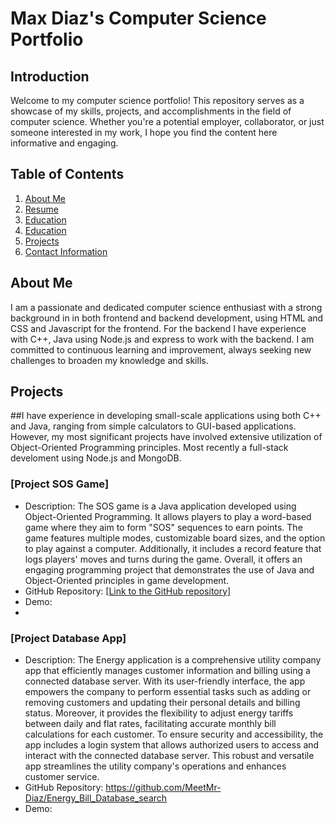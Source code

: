 # Max Diaz's Computer Science Portfolio

## Introduction
Welcome to my computer science portfolio! This repository serves as a showcase of my skills, projects, and accomplishments in the field of computer science. Whether you're a potential employer, collaborator, or just someone interested in my work, I hope you find the content here informative and engaging.

## Table of Contents
1. [About Me](#about-me)
2. [Resume](#resume)
3. [Education](#education)
4. [Education](#education)
5. [Projects](#projects)
6. [Contact Information](#contact-information)

## About Me
I am a passionate and dedicated computer science enthusiast with a strong background in in both frontend and backend development, using HTML and CSS and Javascript for the frontend. For the backend I have experience with C++, Java using Node.js and express to work with the backend. I am committed to continuous learning and improvement, always seeking new challenges to broaden my knowledge and skills.

## Projects
##I have experience in developing small-scale applications using both C++ and Java, ranging from simple calculators to GUI-based applications. However, my most significant projects have involved extensive utilization of Object-Oriented Programming principles. Most recently a full-stack develoment using Node.js and MongoDB.


### [Project SOS Game]
- Description: The SOS game is a Java application developed using Object-Oriented Programming. It allows players to play a word-based game where they aim to form "SOS" sequences to earn points. The game features multiple modes, customizable board sizes, and the option to play against a computer. Additionally, it includes a record feature that logs players' moves and turns during the game. Overall, it offers an engaging programming project that demonstrates the use of Java and Object-Oriented principles in game development.
- GitHub Repository: [[Link to the GitHub repository]](https://github.com/MeetMr-Diaz/SOS_Game)
- Demo:
- 
### [Project Database App]
- Description: The Energy application is a comprehensive utility company app that efficiently manages customer information and billing using a connected database server. With its user-friendly interface, the app empowers the company to perform essential tasks such as adding or removing customers and updating their personal details and billing status. Moreover, it provides the flexibility to adjust energy tariffs between daily and flat rates, facilitating accurate monthly bill calculations for each customer. To ensure security and accessibility, the app includes a login system that allows authorized users to access and interact with the connected database server. This robust and versatile app streamlines the utility company's operations and enhances customer service.
- GitHub Repository: https://github.com/MeetMr-Diaz/Energy_Bill_Database_search
- Demo: 
  

